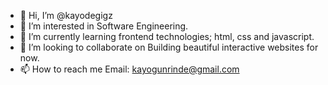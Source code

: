 - 👋 Hi, I’m @kayodegigz
- 👀 I’m interested in Software Engineering.
- 🌱 I’m currently learning frontend technologies; html, css and javascript.
- 💞️ I’m looking to collaborate on Building beautiful interactive websites for now.
- 📫 How to reach me Email: kayogunrinde@gmail.com

<!---
kayodegigz/kayodegigz is a ✨ special ✨ repository because its `README.md` (this file) appears on your GitHub profile.
You can click the Preview link to take a look at your changes.
--->
